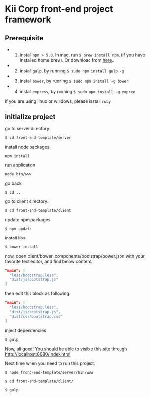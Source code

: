 # Kii Corp front-end project framework

## Prerequisite
 - 1. install ```npm > 5.0```. In mac, run ```$ brew install npm```. (if you have installed home brew). Or download from [here]( https://www.npmjs.com/)..
 - 2. install ```gulp```, by running ```$ sudo npm install gulp -g```
 - 3. install ```bower```, by running ```$ sudo npm install -g bower```
 - 4. install ```express```, by running ```$ sudo npm install -g expree```
 
if you are using linux or windows, please install ```ruby``` 

## initialize project

go to server directory:

```$ cd front-end-template/server```

install node packages

```npm install```

run application

```node bin/www```

go back 

```$ cd ..```

go to client directory:

```$ cd front-end-template/client```

update npm packages

```$ npm update ```

install libs

```$ bower install ```

now, open client/bower_components/bootstrap/bower.json with your favorite text editor, and find below content.
```json
"main": [
  "less/bootstrap.less",
  "dist/js/bootstrap.js"
]
```
then edit this block as following.

```json
"main": [
  "less/bootstrap.less",
  "dist/js/bootstrap.js",
  "dist/css/bootstrap.css"
]
```
  

inject dependencies

```$ gulp ```

Now, all good! You should be able to visible this site through [http://localhost:8080/index.html](http://localhost:8080/index.html)

Next time when you need to run this project:

```$ node front-end-template/server/bin/www```

```$ cd front-end-template/client/```

```$ gulp```



